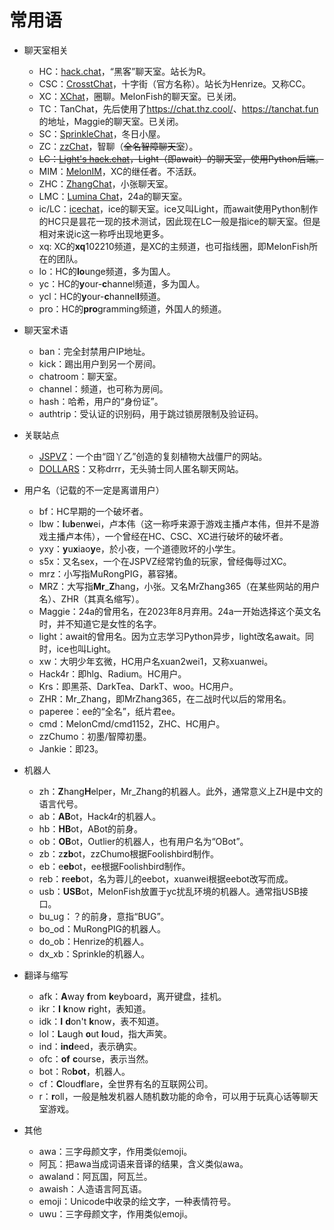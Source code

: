 # 常用语

- 聊天室相关
  - HC：[hack.chat](https://hack.chat/)，“黑客”聊天室。站长为R。
  - CSC：[CrosstChat](https://crosst.chat/)，十字街（官方名称）。站长为Henrize。又称CC。
  - XC：[XChat](https://xq.kzw.ink/)，圈聊。MelonFish的聊天室。已关闭。
  - TC：TanChat，先后使用了<https://chat.thz.cool/>、<https://tanchat.fun>的地址，Maggie的聊天室。已关闭。
  - SC：[SprinkleChat](https://chat.spr233.eu.org/)，冬日小屋。
  - ZC：[zzChat](https://zzchat.cf/)，智聊（~~全名智障聊天室~~）。
  - ~~LC：[Light's hack.chat](http://43.142.118.149:6059/)，Light（即await）的聊天室，使用Python后端。~~
  - MIM：[MelonIM](https://melonim.kzw.ink/)，XC的继任者。不活跃。
  - ZHC：[ZhangChat](https://chat.zhangsoft.link)，小张聊天室。
  - LMC：[Lumina Chat](https://lumina.chat)，24a的聊天室。
  - ic/LC：[icechat](https://chat.light.gs)，ice的聊天室。ice又叫Light，而await使用Python制作的HC只是昙花一现的技术测试，因此现在LC一般是指ice的聊天室。但是相对来说ic这一称呼出现地更多。
  - xq: XC的**xq**102210频道，是XC的主频道，也可指线圈，即MelonFish所在的团队。
  - lo：HC的**lo**unge频道，多为国人。
  - yc：HC的**y**our-**c**hannel频道，多为国人。
  - ycl：HC的**y**our-**c**hannel**l**频道。
  - pro：HC的**pro**gramming频道，外国人的频道。

- 聊天室术语
  - ban：完全封禁用户IP地址。
  - kick：踢出用户到另一个房间。
  - chatroom：聊天室。
  - channel：频道，也可称为房间。
  - hash：哈希，用户的“身份证”。
  - authtrip：受认证的识别码，用于跳过锁房限制及验证码。

- 关联站点
  - [JSPVZ](http://lonelystar.org/plantsvszombies.htm)：一个由“囧丫乙”创造的复刻植物大战僵尸的网站。
  - [DOLLARS](https://drrr.com/)：又称drrr，无头骑士同人匿名聊天网站。

- 用户名（记载的不一定是离谱用户）
  - bf：HC早期的一个破坏者。
  - lbw：**l**u**b**en**w**ei，卢本伟（这一称呼来源于游戏主播卢本伟，但并不是游戏主播卢本伟），一个曾经在HC、CSC、XC进行破坏的破坏者。
  - yxy：**y**u**x**iao**y**e，於小夜，一个道德败坏的小学生。
  - s5x：又名sex，一个在JSPVZ经常钓鱼的玩家，曾经侮辱过XC。
  - mrz：小写指MuRongPIG，慕容猪。
  - MRZ：大写指**Mr**\_**Z**hang，小张。又名MrZhang365（在某些网站的用户名）、ZHR（其真名缩写）。
  - Maggie：24a的曾用名，在2023年8月弃用。24a一开始选择这个英文名时，并不知道它是女性的名字。
  - light：await的曾用名。因为立志学习Python异步，light改名await。同时，ice也叫Light。
  - xw：大明少年玄微，HC用户名xuan2wei1，又称xuanwei。
  - Hack4r：即hlg、Radium。HC用户。
  - Krs：即黑茶、DarkTea、DarkT、woo。HC用户。
  - ZHR：Mr\_Zhang，即MrZhang365，在二战时代以后的常用名。
  - paperee：ee的“全名”，纸片君ee。
  - cmd：MelonCmd/cmd1152，ZHC、HC用户。
  - zzChumo：初墨/智障初墨。
  - Jankie：即23。

- 机器人
  - zh：**Z**hang**H**elper，Mr\_Zhang的机器人。此外，通常意义上ZH是中文的语言代号。
  - ab：**AB**ot，Hack4r的机器人。
  - hb：**HB**ot，ABot的前身。
  - ob：**OB**ot，Outlier的机器人，也有用户名为“OBot”。
  - zb：z**zb**ot，zzChumo根据Foolishbird制作。
  - eb：e**eb**ot，ee根据Foolishbird制作。
  - reb：**r**e**eb**ot，名为蓉儿的eebot，xuanwei根据eebot改写而成。
  - usb：**USB**ot，MelonFish放置于yc扰乱环境的机器人。通常指USB接口。
  - bu_ug：？的前身，意指“BUG”。
  - bo_od：MuRongPIG的机器人。
  - do_ob：Henrize的机器人。
  - dx_xb：Sprinkle的机器人。

- 翻译与缩写
  - afk：**A**way **f**rom **k**eyboard，离开键盘，挂机。
  - ikr：**I** **k**now **r**ight，表知道。
  - idk：**I** **d**on't **k**now，表不知道。
  - lol：**L**augh **o**ut **l**oud，指大声笑。
  - ind：**ind**eed，表示确实。
  - ofc：**of** **c**ourse，表示当然。
  - bot：Ro**bot**，机器人。
  - cf：**C**loud**f**lare，全世界有名的互联网公司。
  - r：**r**oll，一般是触发机器人随机数功能的命令，可以用于玩真心话等聊天室游戏。

- 其他
  - awa：三字母颜文字，作用类似emoji。
  - 阿瓦：把awa当成词语来音译的结果，含义类似awa。
  - awaland：阿瓦国，阿瓦兰。
  - awaish：人造语言阿瓦语。
  - emoji：Unicode中收录的绘文字，一种表情符号。
  - uwu：三字母颜文字，作用类似emoji。
